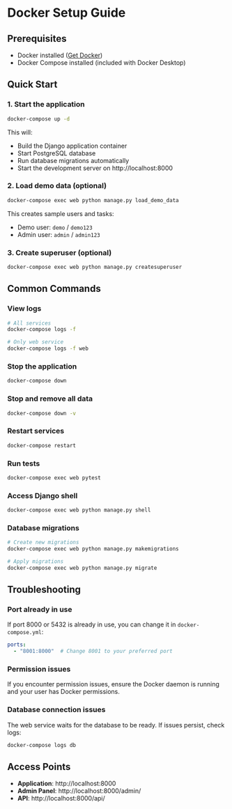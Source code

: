 # Docker Setup Guide

## Prerequisites
- Docker installed ([Get Docker](https://docs.docker.com/get-docker/))
- Docker Compose installed (included with Docker Desktop)

## Quick Start

### 1. Start the application
```bash
docker-compose up -d
```
This will:
- Build the Django application container
- Start PostgreSQL database
- Run database migrations automatically
- Start the development server on http://localhost:8000

### 2. Load demo data (optional)
```bash
docker-compose exec web python manage.py load_demo_data
```
This creates sample users and tasks:
- Demo user: `demo` / `demo123`
- Admin user: `admin` / `admin123`

### 3. Create superuser (optional)
```bash
docker-compose exec web python manage.py createsuperuser
```

## Common Commands

### View logs
```bash
# All services
docker-compose logs -f

# Only web service
docker-compose logs -f web
```

### Stop the application
```bash
docker-compose down
```

### Stop and remove all data
```bash
docker-compose down -v
```

### Restart services
```bash
docker-compose restart
```

### Run tests
```bash
docker-compose exec web pytest
```

### Access Django shell
```bash
docker-compose exec web python manage.py shell
```

### Database migrations
```bash
# Create new migrations
docker-compose exec web python manage.py makemigrations

# Apply migrations
docker-compose exec web python manage.py migrate
```

## Troubleshooting

### Port already in use
If port 8000 or 5432 is already in use, you can change it in `docker-compose.yml`:
```yaml
ports:
  - "8001:8000"  # Change 8001 to your preferred port
```

### Permission issues
If you encounter permission issues, ensure the Docker daemon is running and your user has Docker permissions.

### Database connection issues
The web service waits for the database to be ready. If issues persist, check logs:
```bash
docker-compose logs db
```

## Access Points
- **Application**: http://localhost:8000
- **Admin Panel**: http://localhost:8000/admin/
- **API**: http://localhost:8000/api/